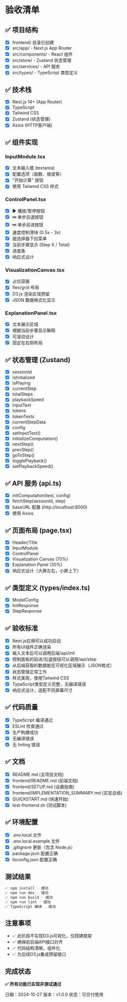# 验收清单

## ✅ 项目结构

- [x] frontend/ 目录已创建
- [x] src/app/ - Next.js App Router
- [x] src/components/ - React 组件
- [x] src/store/ - Zustand 状态管理
- [x] src/services/ - API 服务
- [x] src/types/ - TypeScript 类型定义

## ✅ 技术栈

- [x] Next.js 14+ (App Router)
- [x] TypeScript
- [x] Tailwind CSS
- [x] Zustand (状态管理)
- [x] Axios (HTTP客户端)

## ✅ 组件实现

### InputModule.tsx
- [x] 文本输入框 (textarea)
- [x] 配置选项（层数、维度等）
- [x] "开始计算" 按钮
- [x] 使用 Tailwind CSS 样式

### ControlPanel.tsx
- [x] ▶️ 播放/暂停按钮
- [x] ⏮️ 单步后退按钮
- [x] ⏭️ 单步前进按钮
- [x] 速度控制滑块 (0.5x - 3x)
- [x] 层选择器下拉菜单
- [x] 当前步骤显示 (Step X / Total)
- [x] 进度条
- [x] 响应式设计

### VisualizationCanvas.tsx
- [x] 占位容器
- [x] flex/grid 布局
- [x] D3.js 渲染区域预留
- [x] JSON 数据格式化显示

### ExplanationPanel.tsx
- [x] 文本展示区域
- [x] 根据当前步骤显示解释
- [x] 可滚动设计
- [x] 固定在右侧布局

## ✅ 状态管理 (Zustand)

- [x] sessionId
- [x] isInitialized
- [x] isPlaying
- [x] currentStep
- [x] totalSteps
- [x] playbackSpeed
- [x] inputText
- [x] tokens
- [x] tokenTexts
- [x] currentStepData
- [x] config
- [x] setInputText()
- [x] initializeComputation()
- [x] nextStep()
- [x] prevStep()
- [x] goToStep()
- [x] togglePlayback()
- [x] setPlaybackSpeed()

## ✅ API 服务 (api.ts)

- [x] initComputation(text, config)
- [x] fetchStep(sessionId, step)
- [x] baseURL 配置 (http://localhost:8000)
- [x] 使用 Axios

## ✅ 页面布局 (page.tsx)

- [x] Header/Title
- [x] InputModule
- [x] ControlPanel
- [x] Visualization Canvas (70%)
- [x] Explanation Panel (30%)
- [x] 响应式设计（大屏左右，小屏上下）

## ✅ 类型定义 (types/index.ts)

- [x] ModelConfig
- [x] InitResponse
- [x] StepResponse

## ✅ 验收标准

- [x] Next.js应用可以成功启动
- [x] 所有UI组件正确渲染
- [x] 输入文本后可以调用后端/api/init
- [x] 控制面板的前进/后退按钮可以调用/api/step
- [x] 从后端获取的数据能在可视化区域展示（JSON格式）
- [x] 状态管理正常工作
- [x] 样式美观，使用Tailwind CSS
- [x] TypeScript类型定义完整，无编译错误
- [x] 响应式设计，适配不同屏幕尺寸

## ✅ 代码质量

- [x] TypeScript 编译通过
- [x] ESLint 检查通过
- [x] 生产构建成功
- [x] 无编译错误
- [x] 无 linting 错误

## ✅ 文档

- [x] README.md (主项目文档)
- [x] frontend/README.md (前端文档)
- [x] frontend/SETUP.md (设置指南)
- [x] frontend/IMPLEMENTATION_SUMMARY.md (实现总结)
- [x] QUICKSTART.md (快速开始)
- [x] test-frontend.sh (测试脚本)

## ✅ 环境配置

- [x] .env.local 文件
- [x] .env.local.example 文件
- [x] .gitignore 更新（包含 Node.js）
- [x] package.json 配置正确
- [x] tsconfig.json 配置正确

## 测试结果

```bash
✅ npm install - 成功
✅ npm run dev - 成功
✅ npm run build - 成功
✅ npm run lint - 成功
✅ TypeScript 编译 - 成功
```

## 注意事项

- ✅ 此阶段不实现D3.js可视化，仅搭建框架
- ✅ 确保前后端API接口对齐
- ✅ 代码结构清晰，组件化
- ✅ 为后续D3.js集成预留接口

## 完成状态

**✅ 所有功能已实现并测试通过**

日期：2024-10-27
版本：v1.0.0
状态：可交付使用
